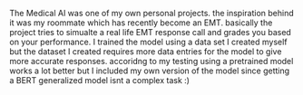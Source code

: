 The Medical AI was one of my own personal projects. the inspiration behind it was my roommate which has recently become an EMT. 
basically the project tries to simualte a real life EMT response call and grades you based on your performance.
I trained the model using a data set I created myself but the dataset I created requires more data entries for the model to give more accurate responses.
accoridng to my testing using a pretrained model works a lot better but I included my own version of the model since getting a BERT generalized model isnt a complex task :)
